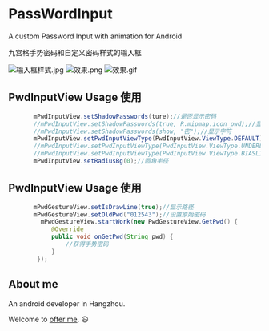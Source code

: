 # PassWordInput
A custom Password Input with animation for Android

九宫格手势密码和自定义密码样式的输入框

![输入框样式.jpg](https://github.com/ldoublem/PassWordInput/blob/master/screen/inputtype.jpg)
![效果.png](https://github.com/ldoublem/PassWordInput/blob/master/screen/%E6%95%88%E6%9E%9C.png)
![效果.gif](https://github.com/ldoublem/PassWordInput/blob/master/screen/%E6%95%88%E6%9E%9C.gif)
## PwdInputView Usage 使用
```java
       mPwdInputView.setShadowPasswords(ture);//是否显示密码
       //mPwdInputView.setShadowPasswords(true, R.mipmap.icon_pwd);//显示图片
       //mPwdInputView.setShadowPasswords(show, "密");//显示字符
       mPwdInputView.setPwdInputViewType(PwdInputView.ViewType.DEFAULT);//默认圆环
       //mPwdInputView.setPwdInputViewType(PwdInputView.ViewType.UNDERLINE);//下划线
       //mPwdInputView.setPwdInputViewType(PwdInputView.ViewType.BIASLINE);//斜杠
       mPwdInputView.setRadiusBg(0);//圆角半径
```

## PwdInputView Usage 使用
```java
       mPwdGestureView.setIsDrawLine(true);//显示路径
       mPwdGestureView.setOldPwd("012543");//设置原始密码
         mPwdGestureView.startWork(new PwdGestureView.GetPwd() {
            @Override
            public void onGetPwd(String pwd) {
                //获得手势密码
            }
        });
```
## About me

An android developer in Hangzhou.

Welcome to [offer me](mailto:1227102260@qq.com). :smiley:

